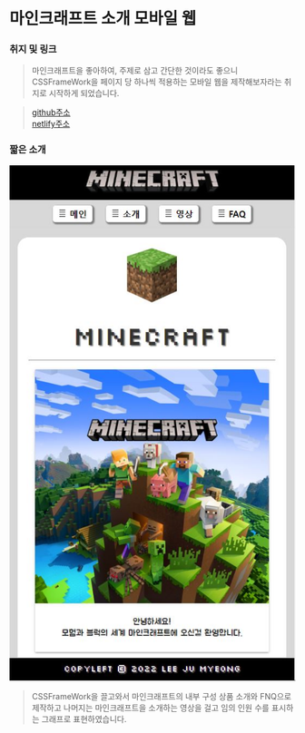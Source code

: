 # 마인크래프트 소개 모바일 웹
### 취지 및 링크
> 마인크래프트을 좋아하여, 주제로 삼고 간단한 것이라도 좋으니 CSSFrameWork을 페이지 당 하나씩 적용하는 모바일 웹을 제작해보자라는 취지로 시작하게 되었습니다.   

> [github주소](https://ljmroqortk.github.io/LJM_Minecraft_portpolio.github.io/)   
> [netlify주소](https://dynamic-paprenjak-51b778.netlify.app)

### 짧은 소개
![마크](./image.jpg)
>  CSSFrameWork을 끌고와서 마인크래프트의 내부 구성 상품 소개와 FNQ으로 제작하고 나머지는 마인크래프트을 소개하는 영상을 걸고 임의 인원 수를 표시하는 그래프로 표현하였습니다.   
